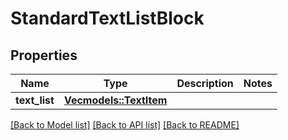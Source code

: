 # StandardTextListBlock

## Properties

Name | Type | Description | Notes
------------ | ------------- | ------------- | -------------
**text_list** | [**Vec<models::TextItem>**](TextItem.md) |  | 

[[Back to Model list]](../README.md#documentation-for-models) [[Back to API list]](../README.md#documentation-for-api-endpoints) [[Back to README]](../README.md)


